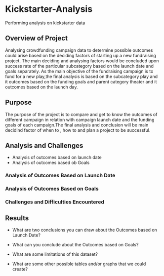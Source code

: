 # Kickstarter-Analysis
Performing analysis on kickstarter data
## Overview of Project
Analysing crowdfunding campaign data to determine possible outcomes could arise based on the deciding factors of starting up a new fundraising project.
The main deciding and analysing factors would be concluded upon success rate of the particular subcategory based on the launch date and goals separately. As the main objective of the fundraising campaign is to fund for a new play,the final analysis is based on the subcategory play and it outcomes based on the funding goals and parent category theater and it outcomes based on the launch day.   

## Purpose
The purpose of the project is to compare and get to know the outcomes of different campaign in relation with campaign launch date and the funding goals of each campaign.The final analysis and conclusion will be main decidind factor of when to , how to and plan a project to be successful.  

## Analysis and Challenges
- Analysis of outcomes based on launch date
- Analysis of outcomes based ob Goals
### Analysis of Outcomes Based on Launch Date

### Analysis of Outcomes Based on Goals

### Challenges and Difficulties Encountered

## Results

- What are two conclusions you can draw about the Outcomes based on Launch Date?

- What can you conclude about the Outcomes based on Goals?

- What are some limitations of this dataset?

- What are some other possible tables and/or graphs that we could create?
